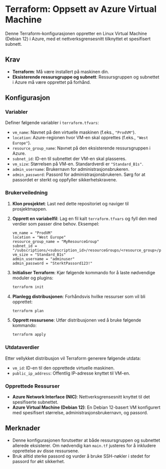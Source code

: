 # Terraform: Oppsett av Azure Virtual Machine

Denne Terraform-konfigurasjonen oppretter en Linux Virtual Machine (Debian 12) i Azure, med et nettverksgrensesnitt tilknyttet et spesifisert subnett.

## Krav

- **Terraform**: Må være installert på maskinen din.
- **Eksisterende ressursgruppe og subnett**: Ressursgruppen og subnettet i Azure må være opprettet på forhånd.

## Konfigurasjon

### Variabler

Definer følgende variabler i `terraform.tfvars`:

- `vm_name`: Navnet på den virtuelle maskinen (f.eks., `"ProdVM"`).
- `location`: Azure-regionen hvor VM-en skal opprettes (f.eks., `"West Europe"`).
- `resource_group_name`: Navnet på den eksisterende ressursgruppen i Azure.
- `subnet_id`: ID-en til subnettet der VM-en skal plasseres.
- `vm_size`: Størrelsen på VM-en. Standardverdi er `"Standard_B1s"`.
- `admin_username`: Brukernavn for administrasjonsbrukeren.
- `admin_password`: Passord for administrasjonsbrukeren. Sørg for at passordet er sterkt og oppfyller sikkerhetskravene.

### Brukerveiledning

1. **Klon prosjektet**:
   Last ned dette repositoriet og naviger til prosjektmappen.

2. **Opprett en variabelfil**:
   Lag en fil kalt `terraform.tfvars` og fyll den med verdier som passer dine behov. Eksempel:

    ```hcl
    vm_name = "ProdVM"
    location = "West Europe"
    resource_group_name = "MyResourceGroup"
    subnet_id = "/subscriptions/<subscription_id>/resourceGroups/<resource_group>/providers/Microsoft.Network/virtualNetworks/<vnet_name>/subnets/<subnet_name>"
    vm_size = "Standard_B1s"
    admin_username = "adminuser"
    admin_password = "SterktPassord123!"
    ```

3. **Initialiser Terraform**:
   Kjør følgende kommando for å laste nødvendige moduler og plugins:

    ```bash
    terraform init
    ```

4. **Planlegg distribusjonen**:
   Forhåndsvis hvilke ressurser som vil bli opprettet:

    ```bash
    terraform plan
    ```

5. **Opprett ressursene**:
   Utfør distribusjonen ved å bruke følgende kommando:

    ```bash
    terraform apply
    ```

### Utdataverdier

Etter vellykket distribusjon vil Terraform generere følgende utdata:

- `vm_id`: ID-en til den opprettede virtuelle maskinen.
- `public_ip_address`: Offentlig IP-adresse knyttet til VM-en.

### Opprettede Ressurser

- **Azure Network Interface (NIC)**: Nettverksgrensesnitt knyttet til det spesifiserte subnettet.
- **Azure Virtual Machine (Debian 12)**: En Debian 12-basert VM konfigurert med spesifisert størrelse, administrasjonsbrukernavn, og passord.

## Merknader

- Denne konfigurasjonen forutsetter at både ressursgruppen og subnettet allerede eksisterer. Om nødvendig kan `main.tf` justeres for å inkludere opprettelse av disse ressursene.
- Bruk alltid sterke passord og vurder å bruke SSH-nøkler i stedet for passord for økt sikkerhet.
